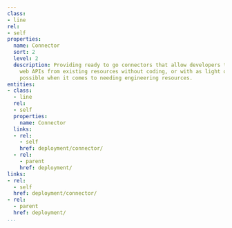 ```yaml
---
class:
- line
rel:
- self
properties:
  name: Connector
  sort: 2
  level: 2
  description: Providing ready to go connectors that allow developers to easily deploy
    web APIs from existing resources without coding, or with as light of a touch as
    possible when it comes to needing engineering resources.
entities:
- class:
  - line
  rel:
  - self
  properties:
    name: Connector
  links:
  - rel:
    - self
    href: deployment/connector/
  - rel:
    - parent
    href: deployment/
links:
- rel:
  - self
  href: deployment/connector/
- rel:
  - parent
  href: deployment/
...
```

